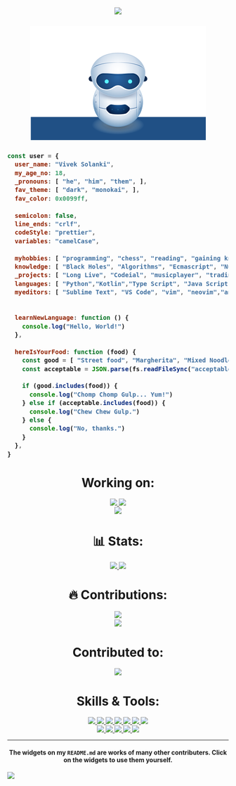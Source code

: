 <h1 align="center">
  <a href="https://git.io/typing-svg">
    <img src="https://readme-typing-svg.herokuapp.com/?lines=Hello,+World!;My+name+is+Vivek+Solanki.;Welcome+to+my+profile!&center=true&size=27">
  </a>
</h1>

<p align="center">
  <img src="https://github.com/vivek286/vivek286/blob/main/robot.svg">
</p>
<!-- 
<p align="center">
  <a href="https://github.com/ryo-ma/github-profile-trophy">
    <img src="https://github-profile-trophy.vercel.app/?username=raklaptudirm&theme=monokai&column=8&no-frame=true&no-bg=true">
  </a>
</p> -->

<h3>
  
```js
const user = {
  user_name: "Vivek Solanki",
  my_age_no: 18,
  _pronouns: [ "he", "him", "them", ],
  fav_theme: [ "dark", "monokai", ],
  fav_color: 0x0099ff,
  
  semicolon: false,
  line_ends: "crlf",
  codeStyle: "prettier",
  variables: "camelCase",
  
  myhobbies: [ "programming", "chess", "reading", "gaining knowledge", ],
  knowledge: [ "Black Holes", "Algorithms", "Ecmascript", "Numbers", "Tic-Tac-Toe", ],
  _projects: [ "Long Live", "Codeial", "musicplayer", "trading bot", "crypto view", "cyber_movie"],  
  languages: [ "Python","Kotlin","Type Script", "Java Script", "C++", "Java", ],
  myeditors: [ "Sublime Text", "VS Code", "vim", "neovim","android studio" ],
  
  
  learnNewLanguage: function () {
    console.log("Hello, World!")
  },
  
  hereIsYourFood: function (food) {
    const good = [ "Street food", "Margherita", "Mixed Noodles", "Prawn", ]
    const acceptable = JSON.parse(fs.readFileSync("acceptableFoods.json"))
    
    if (good.includes(food)) {
      console.log("Chomp Chomp Gulp... Yum!")
    } else if (acceptable.includes(food)) {
      console.log("Chew Chew Gulp.")
    } else {
      console.log("No, thanks.")
    }
  },
}
```
</h3>

<h1 align="center"> Working on: </h1>
<p align="center">
  <a href="https://github.com/vivek286/CODE__PAIR">
    <img src="https://github-readme-stats.vercel.app/api/pin/?username=vivek286&repo=CODE__PAIR&bg_color=0d1117&text_color=FFF&border_color=444">
  </a>
  <a href="https://github.com/vivek286/CYBER_MOVIE">
    <img src="https://github-readme-stats.vercel.app/api/pin/?username=vivek286&repo=CYBER_MOVIE&bg_color=0d1117&text_color=FFF&border_color=444">
  </a>
  <br>
  <a href="https://github.com/vivek286/BITCOIN_TRADING_BOT">
    <img src="https://github-readme-stats.vercel.app/api/pin/?username=vivek286&repo=BITCOIN_TRADING_BOT&bg_color=0d1117&text_color=FFF&border_color=444">
  </a>
</p>

<h1 align="center"> 📊 Stats: </h1>

<p align="center">
  <a href="https://github.com/vivek286/github-readme-stats">
    <img src="https://github-readme-stats.vercel.app/api?username=vivek286&show_icons=true&bg_color=0d1117&text_color=FFF&border_color=444" height="165">
  </a>
  <a href="https://github.com/vivek286/github-readme-stats">
    <img src="https://github-readme-stats.vercel.app/api/top-langs/?username=vivek286&layout=compact&bg_color=0d1117&text_color=FFF&border_color=444"  height="165">
  </a>
  <br>
  
</p>
<h1 align="center"> 🔥 Contributions: </h1>
<p align="center">
  <a href="https://git.io/streak-stats">
    <img src="http://github-readme-streak-stats.herokuapp.com?user=vivek286&theme=react&background=0d1117&border=666">
  </a>
  <br>
  <a href="https://github.com/Ashutosh00710/github-readme-activity-graph">
    <img src="https://activity-graph.herokuapp.com/graph?username=vivek286&theme=react-dark&hide_border=true">
  </a>
</p>

<h1 align="center"> Contributed to: </h1>
<p align="center">
  <a href="https://github.com/checkstyle/checkstyle">
    <img src="https://github-readme-stats.vercel.app/api/pin/?username=checkstyle&repo=checkstyle&bg_color=0d1117&text_color=FFF&border_color=444">
  </a>
  
</p>    

<h1 align="center"> Skills & Tools: </h1>

<p align="center">
  <a href="https://www.javascript.com/">
    <img src="https://img.shields.io/badge/JavaScript-323330?style=for-the-badge&logo=javascript&logoColor=F7DF1E">
  </a>
    <a href="https://html.com/">
    <img src="https://img.shields.io/badge/HTML-E34F26?style=for-the-badge&logo=HTML5&logoColor=white">
  </a>
    <a href="https://www.w3schools.com/css/">
    <img src="https://img.shields.io/badge/CSS-1572B6?style=for-the-badge&logo=CSS3&logoColor=white">
  </a>
    <a href="https://www.cplusplus.com/doc/tutorial/">
    <img src="https://img.shields.io/badge/C%2B%2B-00599C?style=for-the-badge&logo=C%2B%2B&logoColor=white">
  </a>
    <a href="https://nodejs.org/en/">
    <img src="https://img.shields.io/badge/NODE.JS-339933?style=for-the-badge&logo=Node.js&logoColor=white">
  </a>
    <a href="https://www.json.org/json-en.html">
    <img src="https://img.shields.io/badge/JSON-000000?style=for-the-badge&logo=JSON&logoColor=white">
  </a>
  <a href="https://www.sublimetext.com/">
    <img src="https://img.shields.io/badge/sublime%20text-FF9800?&style=for-the-badge&logo=sublime-text&logoColor=white">
  </a>
  <br>
  <a href="https://code.visualstudio.com/">
    <img src="https://img.shields.io/badge/VS%20Code-007ACC?&style=for-the-badge&logo=visual-studio-code&logoColor=white">
  </a>
  <a href="https://www.google.com/intl/en_in/chrome/">
    <img src="https://img.shields.io/badge/google%20chrome-4285F4?&style=for-the-badge&logo=google%20chrome&logoColor=white">
  </a>
  <a href="https://git-scm.com/">
    <img src="https://img.shields.io/badge/git-F05032?&style=for-the-badge&logo=git&logoColor=white">
  </a>
  <a href="https://reactjs.org/">
    <img src="https://img.shields.io/badge/react-61DAFB?&style=for-the-badge&logo=react&logoColor=121212">
  </a>
  <a href="https://www.sqlite.org/index.html">
    <img src="https://img.shields.io/badge/sqlite-003B57?&style=for-the-badge&logo=sqlite&logoColor=white">
  </a>
</p>

<hr>

<h4 align="center"> The widgets on my <code>README.md</code> are works of many other contributers. Click on the widgets to use them yourself. </h4>

<a href="https://github.com/ESKYoung/shields-io-visitor-counter">
  <img src="https://shields-io-visitor-counter.herokuapp.com/badge?page=vivek286.vivek286&style=for-the-badge">
<a>